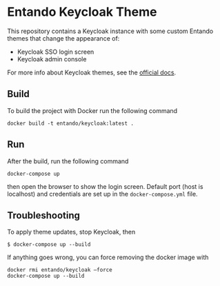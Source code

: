 # Entando Keycloak Theme
This repository contains a Keycloak instance with some custom Entando themes that change the appearance of:

* Keycloak SSO login screen
* Keycloak admin console

For more info about Keycloak themes, see the [official docs](https://www.keycloak.org/docs/latest/server_development/#_themes).

## Build
To build the project with Docker run the following command

```
docker build -t entando/keycloak:latest .
```

## Run
After the build, run the following command

```
docker-compose up
```

then open the browser to show the login screen. Default port (host is localhost) and credentials are set up in the `docker-compose.yml` file.

## Troubleshooting
To apply theme updates, stop Keycloak, then

```
$ docker-compose up --build
```

If anything goes wrong, you can force removing the docker image with 

```
docker rmi entando/keycloak —force
docker-compose up --build
```
